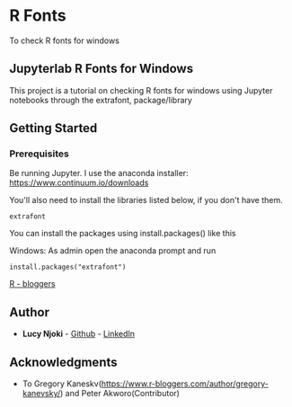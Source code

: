 # R Fonts
To check R fonts for windows
## Jupyterlab R Fonts for Windows

This project is a tutorial on checking R fonts for windows using Jupyter notebooks through the extrafont, package/library 


## Getting Started

### Prerequisites

Be running Jupyter. I use the anaconda installer: https://www.continuum.io/downloads

You'll also need to install the libraries listed below, if you don't have them.

```
extrafont
```


You can install the packages  using install.packages() like this

Windows: As admin open the anaconda prompt and run
```
install.packages("extrafont")
```
[R - bloggers](hhttps://www.r-bloggers.com/map-of-the-windows-fonts-registered-with-r/ttps://www.example.com)

## Author

* **Lucy Njoki** - [Github](https://github.com/LucyNjoki) - [LinkedIn](https://www.linkedin.com/in/lucy-njoki-b34b44135/)

## Acknowledgments

* To   Gregory Kaneskv(https://www.r-bloggers.com/author/gregory-kanevsky/) and Peter Akworo(Contributor)
 
